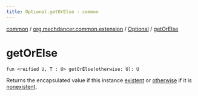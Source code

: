 ```yaml
---
title: Optional.getOrElse - common
---
```


[common](../../index.html) / [org.mechdancer.common.extension](../index.html) / [Optional](index.html) / [getOrElse](./get-or-else.html)

# getOrElse

`fun <reified U, T : U> getOrElse(otherwise: U): U`

Returns the encapsulated value if this instance [existent](existent.html)
or [otherwise](get-or-else.html#org.mechdancer.common.extension.Optional$getOrElse(org.mechdancer.common.extension.Optional.getOrElse.U)/otherwise) if it is [nonexistent](nonexistent.html).

